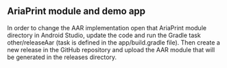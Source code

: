 ## AriaPrint module and demo app

In order to change the AAR implementation open that AriaPrint module directory in Android Studio, update the code and run the Gradle task other/releaseAar (task is defined in the app/build.gradle file). Then create a new release in the GitHub repository and upload the AAR module that will be generated in the releases directory.

